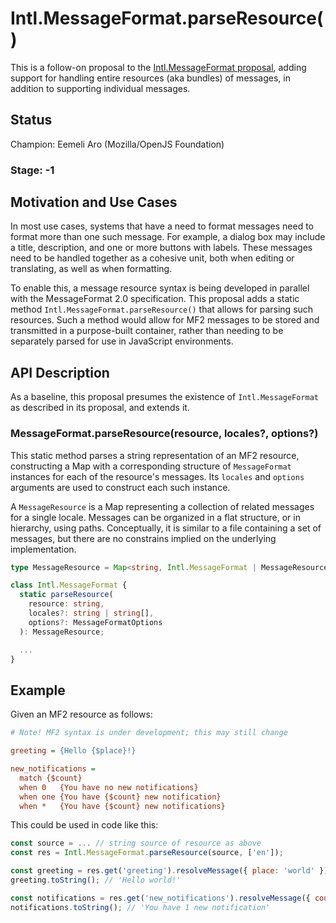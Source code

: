 # Intl.MessageFormat.parseResource()

This is a follow-on proposal to the [Intl.MessageFormat proposal](https://github.com/tc39/proposal-intl-messageformat),
adding support for handling entire resources (aka bundles) of messages,
in addition to supporting individual messages.

## Status

Champion: Eemeli Aro (Mozilla/OpenJS Foundation)

### Stage: -1

## Motivation and Use Cases

In most use cases, systems that have a need to format messages need to format more than one such message.
For example, a dialog box may include a title, description, and one or more buttons with labels.
These messages need to be handled together as a cohesive unit,
both when editing or translating, as well as when formatting.

To enable this, a message resource syntax is being developed in parallel with the MessageFormat 2.0 specification.
This proposal adds a static method `Intl.MessageFormat.parseResource()` that allows for parsing such resources.
Such a method would allow for MF2 messages to be stored and transmitted in a purpose-built container,
rather than needing to be separately parsed for use in JavaScript environments.

## API Description

As a baseline, this proposal presumes the existence of `Intl.MessageFormat` as described in its proposal,
and extends it.

### MessageFormat.parseResource(resource, locales?, options?)

This static method parses a string representation of an MF2 resource,
constructing a Map with a corresponding structure of `MessageFormat` instances for each of the resource's messages.
Its `locales` and `options` arguments are used to construct each such instance.

A `MessageResource` is a Map representing a collection of related messages for a single locale.
Messages can be organized in a flat structure, or in hierarchy, using paths.
Conceptually, it is similar to a file containing a set of messages,
but there are no constrains implied on the underlying implementation.

```ts
type MessageResource = Map<string, Intl.MessageFormat | MessageResource>;

class Intl.MessageFormat {
  static parseResource(
    resource: string,
    locales?: string | string[],
    options?: MessageFormatOptions
  ): MessageResource;

  ...
}
```

## Example

Given an MF2 resource as follows:

```ini
# Note! MF2 syntax is under development; this may still change

greeting = {Hello {$place}!}

new_notifications =
  match {$count}
  when 0   {You have no new notifications}
  when one {You have {$count} new notification}
  when *   {You have {$count} new notifications}
```

This could be used in code like this:

```js
const source = ... // string source of resource as above
const res = Intl.MessageFormat.parseResource(source, ['en']);

const greeting = res.get('greeting').resolveMessage({ place: 'world' });
greeting.toString(); // 'Hello world!'

const notifications = res.get('new_notifications').resolveMessage({ count: 1 });
notifications.toString(); // 'You have 1 new notification'
```
